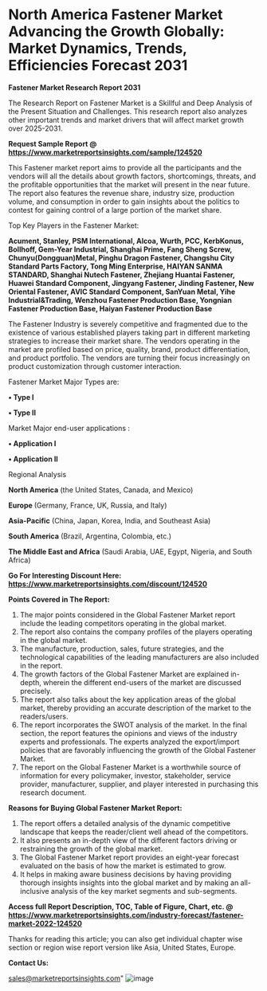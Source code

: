 # North America Fastener Market Advancing the Growth Globally: Market Dynamics, Trends, Efficiencies Forecast 2031

<strong>Fastener Market Research Report 2031</strong>

The Research Report on Fastener Market is a Skillful and Deep Analysis of the Present Situation and Challenges. This research report also analyzes other important trends and market drivers that will affect market growth over 2025-2031.

<strong>Request Sample Report @ <a href=https://www.marketreportsinsights.com/sample/124520>https://www.marketreportsinsights.com/sample/124520</a></strong>

This Fastener market report aims to provide all the participants and the vendors will all the details about growth factors, shortcomings, threats, and the profitable opportunities that the market will present in the near future. The report also features the revenue share, industry size, production volume, and consumption in order to gain insights about the politics to contest for gaining control of a large portion of the market share.

Top Key Players in the Fastener Market:

<strong>Acument, Stanley, PSM International, Alcoa, Wurth, PCC, KerbKonus, Bollhoff, Gem-Year Industrial, Shanghai Prime, Fang Sheng Screw, Chunyu(Dongguan)Metal, Pinghu Dragon Fastener, Changshu City Standard Parts Factory, Tong Ming Enterprise, HAIYAN SANMA STANDARD, Shanghai Nutech Fastener, Zhejiang Huantai Fastener, Huawei Standard Component, Jingyang Fastener, Jinding Fastener, New Oriental Fastener, AVIC Standard Component, SanYuan Metal, Yihe Industrial&Trading, Wenzhou Fastener Production Base, Yongnian Fastener Production Base, Haiyan Fastener Production Base</strong>

The Fastener Industry is severely competitive and fragmented due to the existence of various established players taking part in different marketing strategies to increase their market share. The vendors operating in the market are profiled based on price, quality, brand, product differentiation, and product portfolio. The vendors are turning their focus increasingly on product customization through customer interaction.

Fastener Market Major Types are:

<strong>• Type I

• Type II</strong>

Market Major end-user applications :

<strong>• Application I

• Application II</strong>

Regional Analysis

</u><strong><b>North America</b></strong> (the United States, Canada, and Mexico)

<strong><b>Europe </b></strong>(Germany, France, UK, Russia, and Italy)

<strong><b>Asia-Pacific</b></strong> (China, Japan, Korea, India, and Southeast Asia)

<strong><b>South America</b></strong> (Brazil, Argentina, Colombia, etc.)

<strong><b>The Middle East and Africa</b></strong> (Saudi Arabia, UAE, Egypt, Nigeria, and South Africa)

<strong>Go For Interesting Discount Here: <a href=https://www.marketreportsinsights.com/discount/124520>https://www.marketreportsinsights.com/discount/124520</a></strong>

<strong>Points Covered in The Report:</strong>
<ol>
  <li>The major points considered in the Global Fastener Market report include the leading competitors operating in the global market.</li>
  <li>The report also contains the company profiles of the players operating in the global market.</li>
  <li>The manufacture, production, sales, future strategies, and the technological capabilities of the leading manufacturers are also included in the report.</li>
  <li>The growth factors of the Global Fastener Market are explained in-depth, wherein the different end-users of the market are discussed precisely.</li>
  <li>The report also talks about the key application areas of the global market, thereby providing an accurate description of the market to the readers/users.</li>
  <li>The report incorporates the SWOT analysis of the market. In the final section, the report features the opinions and views of the industry experts and professionals. The experts analyzed the export/import policies that are favorably influencing the growth of the Global Fastener Market.</li>
  <li>The report on the Global Fastener Market is a worthwhile source of information for every policymaker, investor, stakeholder, service provider, manufacturer, supplier, and player interested in purchasing this research document.</li>
</ol>
<strong>Reasons for Buying Global Fastener Market Report:</strong>

<ol>
  <li>The report offers a detailed analysis of the dynamic competitive landscape that keeps the reader/client well ahead of the competitors.</li>
  <li>It also presents an in-depth view of the different factors driving or restraining the growth of the global market.</li>
  <li>The Global Fastener Market report provides an eight-year forecast evaluated on the basis of how the market is estimated to grow.</li>
  <li>It helps in making aware business decisions by having providing thorough insights insights into the global market and by making an all-inclusive analysis of the key market segments and sub-segments.</li>
</ol>
<strong>Access full Report Description, TOC, Table of Figure, Chart, etc. @ <a href=https://www.marketreportsinsights.com/industry-forecast/fastener-market-2022-124520>https://www.marketreportsinsights.com/industry-forecast/fastener-market-2022-124520</a></strong>


Thanks for reading this article; you can also get individual chapter wise section or region wise report version like Asia, United States, Europe.

<strong>Contact Us:</strong>

sales@marketreportsinsights.com"
![image](https://github.com/user-attachments/assets/eeaaf2dc-cba4-403d-a185-a1f8913e4910)
